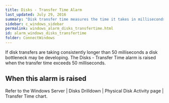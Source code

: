 ```yaml
---
title: Disks - Transfer Time Alarm
last_updated: July 29, 2016
summary: "Disk transfer time measures the time it takes in milliseconds to transfer data between disk and memory. The metric includes disk reads and disk writes."
sidebar: c_windows_sidebar
permalink: windows_alarm_disks_transfertime.html
id: alarm_windows_disks_transfertime
folder: ConnectWindows
---
```


If disk transfers are taking consistently longer than 50 milliseconds a disk bottleneck may be developing. The Disks - Transfer Time alarm is raised when the transfer time exceeds 50 milliseconds.

## When this alarm is raised

Refer to the Windows Server \| Disks Drilldown \| Physical Disk Activity page \| Transfer Time chart.
